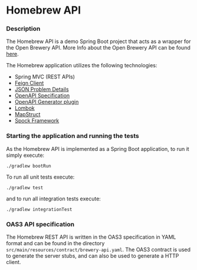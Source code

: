 # Homebrew API

### Description

The Homebrew API is a demo Spring Boot project that acts as a wrapper for the Open Brewery API. More Info about the Open Brewery API can be
found [here](https://www.openbrewerydb.org/).

The Homebrew application utilizes the following technologies:

* Spring MVC (REST APIs)
* [Feign Client](https://github.com/OpenFeign/feign)
* [JSON Problem Details](https://github.com/zalando/problem-spring-web)
* [OpenAPI Specification](https://swagger.io/specification/)
* [OpenAPI Generator plugin](https://github.com/OpenAPITools/openapi-generator/tree/master/modules/openapi-generator-gradle-plugin)
* [Lombok](https://projectlombok.org/)
* [MapStruct](https://mapstruct.org/)
* [Spock Framework](https://spockframework.org/)

### Starting the application and running the tests

As the Homebrew API is implemented as a Spring Boot application, to run it simply execute:

```
./gradlew bootRun
```

To run all unit tests execute:

```
./gradlew test
```

and to run all integration tests execute:

```
./gradlew integrationTest
```

### OAS3 API specification

The Homebrew REST API is written in the OAS3 specification in YAML format and can be found in the
directory `src/main/resources/contract/brewery-api.yaml`. The OAS3 contract is used to generate the server stubs, and can also be used to generate a
HTTP client.
